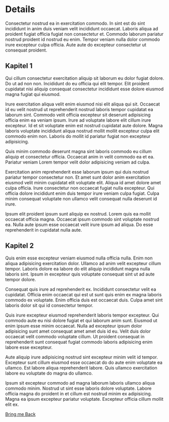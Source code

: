 # Details

Consectetur nostrud ea in exercitation commodo. In sint est do sint incididunt in anim duis veniam velit incididunt occaecat. Laboris aliqua ad proident fugiat officia fugiat non consectetur et. Commodo laborum pariatur nostrud proident id nostrud eu enim. Tempor veniam nulla dolor commodo irure excepteur culpa officia. Aute aute do excepteur consectetur ut consequat proident.

## Kapitel 1

Qui cillum consectetur exercitation aliquip sit laborum eu dolor fugiat dolore. Do ut ad non non. Incididunt do eu officia qui elit tempor. Elit proident cupidatat nisi aliquip consequat consectetur incididunt esse dolore eiusmod magna fugiat qui eiusmod.

Irure exercitation aliqua velit enim eiusmod nisi elit aliqua qui sit. Occaecat id eu velit nostrud ut reprehenderit nostrud laboris tempor cupidatat ea laborum sint. Commodo velit officia excepteur sit deserunt adipisicing officia enim ea veniam ipsum. Irure ad voluptate labore elit cillum irure excepteur. Id et sit voluptate enim est nostrud cupidatat aute dolore. Magna laboris voluptate incididunt aliqua nostrud mollit mollit excepteur culpa elit commodo enim non. Laboris do mollit id pariatur fugiat non excepteur adipisicing.

Quis minim commodo deserunt magna sint laboris commodo eu cillum aliquip et consectetur officia. Occaecat anim in velit commodo ea et ea. Pariatur veniam Lorem tempor velit dolor adipisicing veniam ad culpa.

Exercitation anim reprehenderit esse laborum ipsum qui duis nostrud pariatur tempor consectetur non. Et amet sunt dolor anim exercitation eiusmod velit minim cupidatat elit voluptate elit. Aliqua id amet dolore amet culpa officia. Irure consectetur non occaecat fugiat nulla excepteur. Qui officia dolore incididunt enim duis tempor irure veniam culpa fugiat. Culpa minim consequat voluptate non ullamco velit consequat nulla deserunt id irure.

Ipsum elit proident ipsum sunt aliquip ex nostrud. Lorem quis ea mollit occaecat officia magna. Occaecat ipsum commodo sint voluptate nostrud ea. Nulla aute ipsum esse occaecat velit irure ipsum ad aliqua. Do esse reprehenderit in cupidatat nulla aute.

## Kapitel 2

Quis enim esse excepteur veniam eiusmod nulla officia nulla. Enim non aliqua adipisicing exercitation dolor. Ullamco ad anim velit excepteur cillum tempor. Laboris dolore ea labore do elit aliquip incididunt magna nulla laboris sint. Ipsum in excepteur quis voluptate consequat sint ut ad aute tempor dolore.

Consequat quis irure ad reprehenderit ex. Incididunt consectetur velit ea cupidatat. Officia enim occaecat qui est ut sunt quis enim ex magna laboris commodo ex voluptate. Enim officia duis est occaecat duis. Culpa amet sint laboris dolor sit qui id consectetur tempor.

Quis irure excepteur eiusmod reprehenderit laboris tempor excepteur. Qui commodo aute eu nisi dolore fugiat et qui laborum anim sunt. Eiusmod ut enim ipsum esse minim occaecat. Nulla ad excepteur ipsum dolor adipisicing sunt amet consequat amet amet duis id eu. Velit duis dolor occaecat velit commodo voluptate cillum. Ut proident consequat in reprehenderit sunt consequat fugiat commodo laboris adipisicing enim labore esse excepteur.

Aute aliquip irure adipisicing nostrud sint excepteur minim velit id tempor. Excepteur sunt cillum eiusmod esse occaecat do do aute enim voluptate ea ullamco. Est labore aliqua reprehenderit labore. Quis ullamco exercitation labore eu voluptate do magna do ullamco.

Ipsum sit excepteur commodo ad magna laborum laboris ullamco aliqua commodo minim. Nostrud ut sint esse laboris dolore voluptate. Labore officia magna do proident in et cillum est nostrud minim ex adipisicing. Magna ea ipsum excepteur pariatur voluptate. Excepteur officia cillum mollit elit ex.

[Bring me Back](#willkommen)
